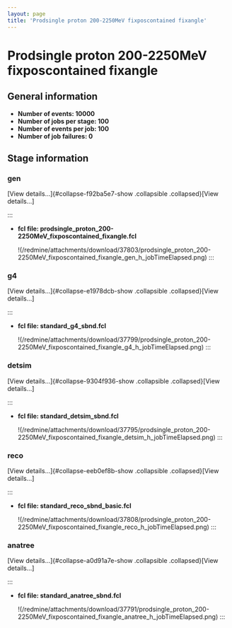 ```yaml
---
layout: page
title: 'Prodsingle proton 200-2250MeV fixposcontained fixangle'
---
```




Prodsingle proton 200-2250MeV fixposcontained fixangle
================================================================================================================================



General information 
----------------------------------------------------------

-   **Number of events: 10000**
-   **Number of jobs per stage: 100**
-   **Number of events per job: 100**
-   **Number of job failures: 0**



Stage information 
------------------------------------------------------



### gen 

[View details\...]{#collapse-f92ba5e7-show .collapsible
.collapsed}[View details\...]

::: 
-   **fcl file:
    prodsingle\_proton\_200-2250MeV\_fixposcontained\_fixangle.fcl**

    !(/redmine/attachments/download/37803/prodsingle_proton_200-2250MeV_fixposcontained_fixangle_gen_h_jobTimeElapsed.png)
:::



### g4 

[View details\...]{#collapse-e1978dcb-show .collapsible
.collapsed}[View details\...]

::: 
-   **fcl file: standard\_g4\_sbnd.fcl**

    !(/redmine/attachments/download/37799/prodsingle_proton_200-2250MeV_fixposcontained_fixangle_g4_h_jobTimeElapsed.png)
:::



### detsim 

[View details\...]{#collapse-9304f936-show .collapsible
.collapsed}[View details\...]

::: 
-   **fcl file: standard\_detsim\_sbnd.fcl**

    !(/redmine/attachments/download/37795/prodsingle_proton_200-2250MeV_fixposcontained_fixangle_detsim_h_jobTimeElapsed.png)
:::



### reco 

[View details\...]{#collapse-eeb0ef8b-show .collapsible
.collapsed}[View details\...]

::: 
-   **fcl file: standard\_reco\_sbnd\_basic.fcl**

    !(/redmine/attachments/download/37808/prodsingle_proton_200-2250MeV_fixposcontained_fixangle_reco_h_jobTimeElapsed.png)
:::



### anatree 

[View details\...]{#collapse-a0d91a7e-show .collapsible
.collapsed}[View details\...]

::: 
-   **fcl file: standard\_anatree\_sbnd.fcl**

    !(/redmine/attachments/download/37791/prodsingle_proton_200-2250MeV_fixposcontained_fixangle_anatree_h_jobTimeElapsed.png)
:::
